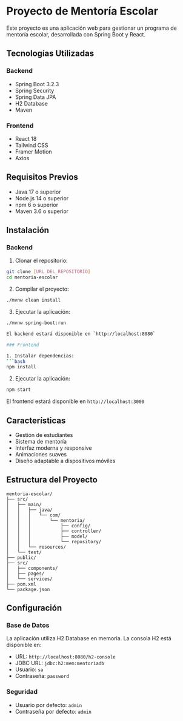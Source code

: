 # Proyecto de Mentoría Escolar

Este proyecto es una aplicación web para gestionar un programa de mentoría escolar, desarrollada con Spring Boot y React.

## Tecnologías Utilizadas

### Backend
- Spring Boot 3.2.3
- Spring Security
- Spring Data JPA
- H2 Database
- Maven

### Frontend
- React 18
- Tailwind CSS
- Framer Motion
- Axios

## Requisitos Previos

- Java 17 o superior
- Node.js 14 o superior
- npm 6 o superior
- Maven 3.6 o superior

## Instalación

### Backend

1. Clonar el repositorio:
```bash
git clone [URL_DEL_REPOSITORIO]
cd mentoria-escolar
```

2. Compilar el proyecto:
```bash
./mvnw clean install
```

3. Ejecutar la aplicación:
```bash
./mvnw spring-boot:run

El backend estará disponible en `http://localhost:8080`

### Frontend

1. Instalar dependencias:
```bash
npm install
```

2. Ejecutar la aplicación:
```bash
npm start
```

El frontend estará disponible en `http://localhost:3000`

## Características

- Gestión de estudiantes
- Sistema de mentoría
- Interfaz moderna y responsive
- Animaciones suaves
- Diseño adaptable a dispositivos móviles

## Estructura del Proyecto

```
mentoria-escolar/
├── src/
│   ├── main/
│   │   ├── java/
│   │   │   └── com/
│   │   │       └── mentoria/
│   │   │           ├── config/
│   │   │           ├── controller/
│   │   │           ├── model/
│   │   │           └── repository/
│   │   └── resources/
│   └── test/
├── public/
├── src/
│   ├── components/
│   ├── pages/
│   └── services/
├── pom.xml
└── package.json
```

## Configuración

### Base de Datos
La aplicación utiliza H2 Database en memoria. La consola H2 está disponible en:
- URL: `http://localhost:8080/h2-console`
- JDBC URL: `jdbc:h2:mem:mentoriadb`
- Usuario: `sa`
- Contraseña: `password`

### Seguridad
- Usuario por defecto: `admin`
- Contraseña por defecto: `admin`
